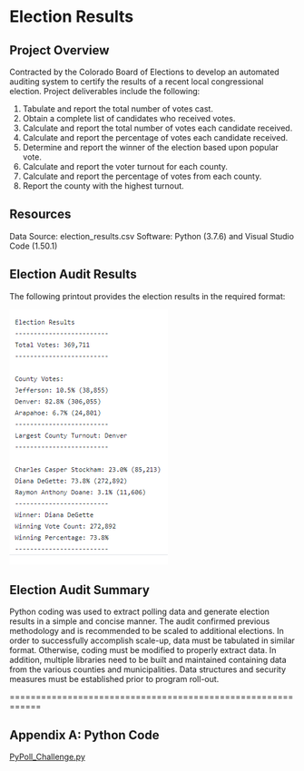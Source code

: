 # Election Results
 
## Project Overview
Contracted by the Colorado Board of Elections to develop an automated auditing system to certify the results of a recent local congressional election.  Project deliverables include the following:  

  1. Tabulate and report the total number of votes cast.
  2. Obtain a complete list of candidates who received votes.
  3. Calculate and report the total number of votes each candidate received.
  4. Calculate and report the percentage of votes each candidate received.
  5. Determine and report the winner of the election based upon popular vote.
  6. Calculate and report the voter turnout for each county. 
  7. Calculate and report the percentage of votes from each county.
  8. Report the county with the highest turnout.
  
  
## Resources
Data Source: election_results.csv
Software:  Python (3.7.6) and Visual Studio Code (1.50.1)


## Election Audit Results
The following printout provides the election results in the required format: 

![election_analysis](https://github.com/MikeHankinson/Election_Results/blob/main/analysis/election_analysis.PNG)


## Election Audit Summary
Python coding was used to extract polling data and generate election results in a simple and concise manner.  The audit confirmed previous methodology and is recommended to be scaled to additional elections.  In order to successfully accomplish scale-up, data must be tabulated in similar format. Otherwise, coding must be modified to properly extract data.  In addition, multiple libraries need to be built and maintained containing data from the various counties and municipalities.  Data structures and security measures must be established prior to program roll-out.  


============================================================
## Appendix A: Python Code
[PyPoll_Challenge.py]( https://github.com/MikeHankinson/Election_Results/blob/main/PyPoll_Challenge.py)



